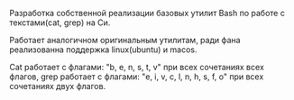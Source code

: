 Разработка собственной реализации базовых утилит Bash по работе с текстами(cat, grep) на Си.

Работает аналогичном оригинальным утилитам, ради фана реализованна поддержка linux(ubuntu) и macos.

Cat работает с флагами: "b, e, n, s, t, v" при всех сочетаниях всех флагов, grep работает с флагами: "e, i, v, c, l, n, h, s, f, o" при всех сочетаниях двух флагов.
